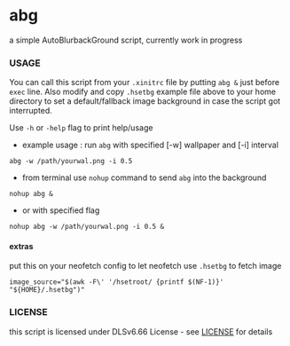 # abg
a simple AutoBlurbackGround script, currently work in progress

### USAGE
You can call this script from your `.xinitrc` file by putting `abg &` just before `exec` line. Also modify and copy `.hsetbg` example file above to your home directory to set a default/fallback image background in case the script got interrupted. 

Use `-h` or `-help` flag to print help/usage
* example usage : 
run `abg` with specified [-w] wallpaper and [-i] interval
```
abg -w /path/yourwal.png -i 0.5
```
* from terminal use `nohup` command to send `abg` into the background
```
nohup abg &
```
* or with specified flag
```
nohup abg -w /path/yourwal.png -i 0.5 &
```
#### extras
put this on your neofetch config to let neofetch use `.hsetbg` to fetch image
```
image_source="$(awk -F\' '/hsetroot/ {printf $(NF-1)}' "${HOME}/.hsetbg")"
```
### LICENSE
this script is licensed under DLSv6.66 License - see [LICENSE](LICENSE) for details
